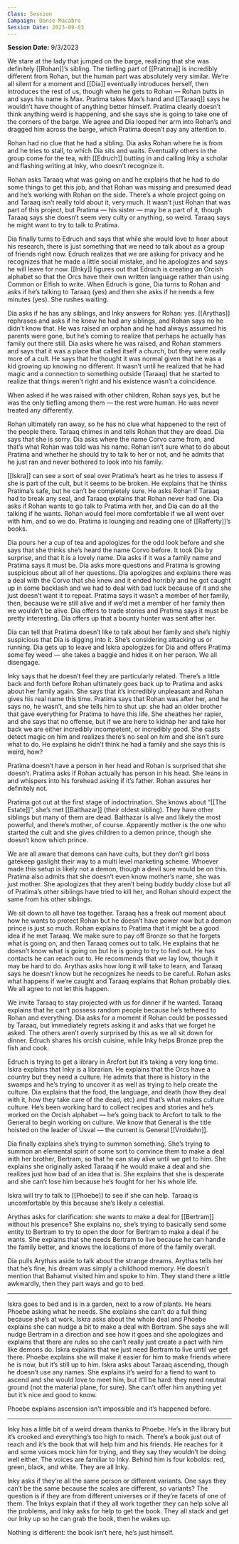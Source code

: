 ```yaml
---
Class: Session
Campaign: Danse Macabre
Session Date: 2023-09-03
---
```

**Session Date:** 9/3/2023

We stare at the lady that jumped on the barge, realizing that she was definitely [[Rohan]]’s sibling. The tiefling part of [[Pratima]] is incredibly different from Rohan, but the human part was absolutely very similar. We’re all silent for a moment and [[Dia]] eventually introduces herself, then introduces the rest of us, though when he gets to Rohan — Rohan butts in and says his name is Max. Pratima takes Max’s hand and [[Taraaq]] says he wouldn’t have thought of anything better himself. Pratima clearly doesn’t think anything weird is happening, and she says she is going to take one of the corners of the barge. We agree and Dia looped her arm into Rohan’s and dragged him across the barge, which Pratima doesn’t pay any attention to.

Rohan had no clue that he had a sibling. Dia asks Rohan where he is from and he tries to stall, to which Dia sits and waits. Eventually others in the group come for the tea, with [[Edruch]] butting in and calling Inky a scholar and flashing writing at Inky, who doesn’t recognize it.

Rohan asks Taraaq what was going on and he explains that he had to do some things to get this job, and that Rohan was missing and presumed dead and he’s working with Rohan on the side. There’s a whole project going on and Taraaq isn’t really told about it, very much. It wasn’t just Rohan that was part of this project, but Pratima — his sister — may be a part of it, though Taraaq says she doesn’t seem very culty or anything, so weird. Taraaq says he might want to try to talk to Pratima.

Dia finally turns to Edruch and says that while she would love to hear about his research, there is just something that we need to talk about as a group of friends right now. Edruch realizes that we are asking for privacy and he recognizes that he made a little social mistake, and he apologizes and says he will leave for now. [[Inky]] figures out that Edruch is creating an Orcish alphabet so that the Orcs have their own written language rather than using Common or Elfish to write. When Edruch is gone, Dia turns to Rohan and asks if he’s talking to Taraaq (yes) and then she asks if he needs a few minutes (yes). She rushes waiting.

Dia asks if he has any siblings, and Inky answers for Rohan: yes. [[Arythas]] rephrases and asks if he knew he had any siblings, and Rohan says no he didn’t know that. He was raised an orphan and he had always assumed his parents were gone, but he’s coming to realize that perhaps he actually has family out there still. Dia asks where he was raised, and Rohan stammers and says that it was a place that called itself a church, but they were really more of a cult. He says that he thought it was normal given that he was a kid growing up knowing no different. It wasn’t until he realized that he had magic and a connection to something outside (Taraaq) that he started to realize that things weren’t right and his existence wasn’t a coincidence.

When asked if he was raised with other children, Rohan says yes, but he was the only tiefling among them — the rest were human. He was never treated any differently.

Rohan ultimately ran away, so he has no clue what happened to the rest of the people there. Taraaq chimes in and tells Rohan that they are dead. Dia says that she is sorry. Dia asks where the name Corvo came from, and that’s what Rohan was told was his name. Rohan isn’t sure what to do about Pratima and whether he should try to talk to her or not, and he admits that he just ran and never bothered to look into his family.

[[Iskra]] can see a sort of seal over Pratima’s heart as he tries to assess if she is part of the cult, but it seems to be broken. He explains that he thinks Pratima’s safe, but he can’t be completely sure. He asks Rohan if Taraaq had to break any seal, and Taraaq explains that Rohan never had one. Dia asks if Rohan wants to go talk to Pratima with her, and Dia can do all the talking if he wants. Rohan would feel more comfortable if we all went over with him, and so we do. Pratima is lounging and reading one of [[Rafferty]]’s books.

Dia pours her a cup of tea and apologizes for the odd look before and she says that she thinks she’s heard the name Corvo before. It took Dia by surprise, and that it is a lovely name. Dia asks if it was a family name and Pratima says it must be. Dia asks more questions and Pratima is growing suspicious about all of her questions. DIa apologizes and explains there was a deal with the Corvo that she knew and it ended horribly and he got caught up in some backlash and we had to deal with bad luck because of it and she just doesn’t want it to repeat. Pratima says it wasn’t a member of her family, then, because we’re still alive and if we’d met a member of her family then we wouldn’t be alive. Dia offers to trade stories and Pratima says it must be pretty interesting. Dia offers up that a bounty hunter was sent after her.

Dia can tell that Pratima doesn’t like to talk about her family and she’s highly suspicious that Dia is digging into it. She’s considering attacking us or running. Dia gets up to leave and Iskra apologizes for Dia and offers Pratima some fey weed — she takes a baggie and hides it on her person. We all disengage.

Inky says that he doesn’t feel they are particularly related. There’s a little back and forth before Rohan ultimately goes back up to Pratima and asks about her family again. She says that it’s incredibly unpleasant and Rohan gives his real name this time. Pratima says that Rohan was after her, and he says no, he wasn’t, and she tells him to shut up: she had an older brother that gave everything for Pratima to have this life. She sheathes her rapier, and she says that no offense, but if we are here to kidnap her and take her back we are either incredibly incompetent, or incredibly good. She casts detect magic on him and realizes there’s no seal on him and she isn’t sure what to do. He explains he didn’t think he had a family and she says this is weird, how?

Pratima doesn’t have a person in her head and Rohan is surprised that she doesn’t. Pratima asks if Rohan actually has person in his head. She leans in and whispers into his forehead asking if it’s father. Rohan assures her definitely not.

Pratima got out at the first stage of indoctrination. She knows about “[[The Estate]]”, she’s met [[Balthazar]] (their oldest sibling). They have other siblings but many of them are dead. Balthazar is alive and likely the most powerful, and there’s mother, of course. Apparently mother is the one who started the cult and she gives children to a demon prince, though she doesn’t know which prince.

We are all aware that demons can have cults, but they don’t girl boss gatekeep gaslight their way to a multi level marketing scheme. Whoever made this setup is likely not a demon, though a devil sure would be on this. Pratima also admits that she doesn’t even know mother’s name, she was just mother. She apologizes that they aren’t being buddy buddy close but all of Pratima’s other siblings have tried to kill her, and Rohan should expect the same from his other siblings.

We sit down to all have tea together. Taraaq has a freak out moment about how he wants to protect Rohan but he doesn’t have power now but a demon prince is just so much. Rohan explains to Pratima that it might be a good idea if he met Taraaq. We make sure to pay off Bronze so that he forgets what is going on, and then Taraaq comes out to talk. He explains that he doesn’t know what is going on but he is going to try to find out. He has contacts he can reach out to. He recommends that we lay low, though it may be hard to do. Arythas asks how long it will take to learn, and Taraaq says he doesn’t know but he recognizes he needs to be careful. Rohan asks what happens if we’re caught and Taraaq explains that Rohan probably dies. We all agree to not let this happen.

We invite Taraaq to stay projected with us for dinner if he wanted. Taraaq explains that he can’t possess random people because he’s tethered to Rohan and everything. Dia asks for a moment if Rohan could be possessed by Taraaq, but immediately regrets asking it and asks that we forget he asked. The others aren’t overly surprised by this as we all sit down for dinner. Edruch shares his orcish cuisine, while Inky helps Bronze prep the fish and cook.

Edruch is trying to get a library in Arcfort but it’s taking a very long time. Iskra explains that Inky is a librarian. He explains that the Orcs have a country but they need a culture. He admits that there is history in the swamps and he’s trying to uncover it as well as trying to help create the culture. Dia explains that the food, the language, and death (how they deal with it, how they take care of the dead, etc) and that’s what makes culture culture. He’s been working hard to collect recipes and stories and he’s worked on the Orcish alphabet — he’s going back to Arcfort to talk to the General to begin working on culture. We know that General is the title hoisted on the leader of Usval — the current is General [[Vroldahn]].

Dia finally explains she’s trying to summon something. She’s trying to summon an elemental spirit of some sort to convince them to make a deal with her brother, Bertram, so that he can stay alive until we get to him. She explains she originally asked Taraaq if he would make a deal and she realizes just how bad of an idea that is. She explains that she is desperate and she can’t lose him because he’s fought for her his whole life.

Iskra will try to talk to [[Phoebe]] to see if she can help. Taraaq is uncomfortable by this because she’s likely a celestial.

Arythas asks for clarification: she wants to make a deal for [[Bertram]] without his presence? She explains no, she’s trying to basically send some entity to Bertram to try to open the door for Bertram to make a deal if he wants. She explains that she needs Bertram to live because he can handle the family better, and knows the locations of more of the family overall.

Dia pulls Arythas aside to talk about the strange dreams. Arythas tells her that he’s fine, his dream was simply a childhood memory. He doesn’t mention that Bahamut visited him and spoke to him. They stand there a little awkwardly, then they part ways and go to bed.

---

Iskra goes to bed and is in a garden, next to a row of plants. He hears Phoebe asking what he needs. She explains she can’t do a full thing because she’s at work. Iskra asks about the whole deal and Phoebe explains she can nudge a bit to make a deal with Bertram. She says she will nudge Bertram in a direction and see how it goes and she apologizes and explains that there are rules so she can’t really just create a pact with him like demons do. Iskra explains that we just need Bertram to live until we get there. Phoebe explains she will make it easier for him to make friends where he is now, but it’s still up to him. Iskra asks about Taraaq ascending, though he doesn’t use any names. She explains it’s weird for a fiend to want to ascend and she would love to meet him, but it’ll be hard: they need neutral ground (not the material plane, for sure). She can’t offer him anything yet but it’s nice and good to know.

Phoebe explains ascension isn’t impossible and it’s happened before.

---

Inky has a little bit of a weird dream thanks to Phoebe. He’s in the library but it’s crooked and everything’s too high to reach. There’s a book just out of reach and it’s the book that will help him and his friends. He reaches for it and some voices mock him for trying, and they say they wouldn’t be doing well either. The voices are familiar to Inky. Behind him is four kobolds: red, green, black, and white. They are all Inky.

Inky asks if they’re all the same person or different variants. One says they can’t be the same because the scales are different, so variants? The question is if they are from different universes or if they’re facets of one of them. The Inkys explain that if they all work together they can help solve all the problems, and Inky asks for help to get the book. They all stack and get our Inky up so he can grab the book, then he wakes up.

Nothing is different: the book isn’t here, he’s just himself.